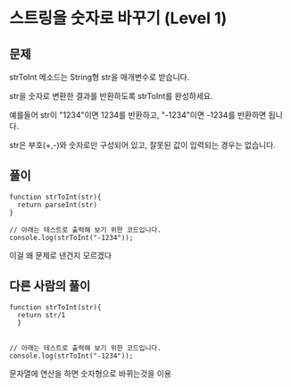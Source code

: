 # 스트링을 숫자로 바꾸기 (Level 1)


## 문제

strToInt 메소드는 String형 str을 매개변수로 받습니다.

str을 숫자로 변환한 결과를 반환하도록 strToInt를 완성하세요.

예를들어 str이 "1234"이면 1234를 반환하고, "-1234"이면 -1234를 반환하면 됩니다.

str은 부호(+,-)와 숫자로만 구성되어 있고, 잘못된 값이 입력되는 경우는 없습니다.


## 풀이

```
function strToInt(str){
  return parseInt(str)
}

// 아래는 테스트로 출력해 보기 위한 코드입니다.
console.log(strToInt("-1234"));
```

이걸 왜 문제로 낸건지 모르겠다


## 다른 사람의 풀이

```
function strToInt(str){
  return str/1
  }


// 아래는 테스트로 출력해 보기 위한 코드입니다.
console.log(strToInt("-1234"));
```

문자열에 연산을 하면 숫자형으로 바뀌는것을 이용